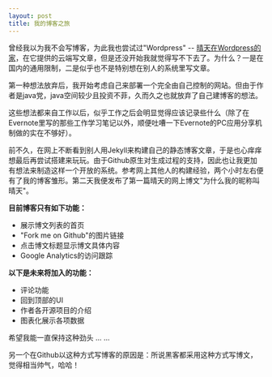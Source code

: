 ```yaml
---
layout: post
title: 我的博客之旅
---
```


曾经我以为我不会写博客，为此我也尝试过"Wordpress" -- [晴天在Wordpress的家](https://qingtian16265.wordpress.com/)，在它提供的云端写文章，但是还没开始我就觉得写不下去了。为什么？一是在国内的通用限制，二是似乎也不是特别想在别人的系统里写文章。

第一种想法放弃后，我开始考虑自己来部署一个完全由自己控制的网站。但由于作者是java党，java空间较少且投资不菲，久而久之也就放弃了自己建博客的想法。

这些想法都来自工作以后，似乎工作之后会明显觉得应该记录些什么（除了在Evernote里写的那些工作学习笔记以外，顺便吐嘈一下Evernote的PC应用分享机制做的实在不够好）。

前不久，在网上不断看到别人用Jekyll来构建自己的静态博客文章，于是也心痒痒想最后再尝试搭建来玩玩。由于Github原生对生成过程的支持，因此也让我更加有想法来制造这样一个开放的系统。参考网上其他人的构建经验，两个小时左右便有了我的博客雏形。第二天我便发布了第一篇晴天的网上博文"为什么我的昵称叫晴天"。

**目前博客只有如下功能：**

-  展示博文列表的首页 
-  "Fork me on Github"的图片链接 
-  点击博文标题显示博文具体内容 
-  Google Analytics的访问跟踪 

**以下是未来将加入的功能：**

-  评论功能 
-  回到顶部的UI 
-  作者各开源项目的介绍 
-  图表化展示各项数据 

希望我能一直保持这种劲头 ... ... 

另一个在Github以这种方式写博客的原因是：所说黑客都采用这种方式写博文，觉得相当帅气，哈哈！

